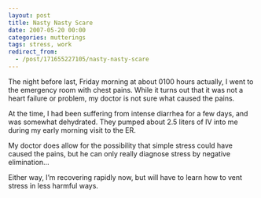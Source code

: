 ```yaml
---
layout: post
title: Nasty Nasty Scare
date: 2007-05-20 00:00
categories: mutterings
tags: stress, work
redirect_from:
  - /post/171655227105/nasty-nasty-scare
---
```

The night before last, Friday morning at about 0100 hours actually, I went to the emergency room with chest pains. While it turns out that it was not a heart failure or problem, my doctor is not sure what caused the pains.

At the time, I had been suffering from intense diarrhea for a few days, and was somewhat dehydrated. They pumped about 2.5 liters of IV into me during my early morning visit to the ER.

My doctor does allow for the possibility that simple stress could have caused the pains, but he can only really diagnose stress by negative elimination&hellip;

Either way, I&rsquo;m recovering rapidly now, but will have to learn how to vent stress in less harmful ways.
